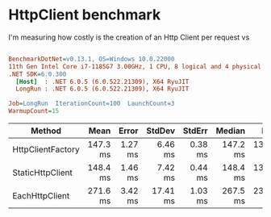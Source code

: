 # HttpClient benchmark

I'm measuring how costly is the creation of an Http Client per request vs 

``` ini

BenchmarkDotNet=v0.13.1, OS=Windows 10.0.22000
11th Gen Intel Core i7-1185G7 3.00GHz, 1 CPU, 8 logical and 4 physical cores
.NET SDK=6.0.300
  [Host]  : .NET 6.0.5 (6.0.522.21309), X64 RyuJIT
  LongRun : .NET 6.0.5 (6.0.522.21309), X64 RyuJIT

Job=LongRun  IterationCount=100  LaunchCount=3  
WarmupCount=15  

```
|            Method |     Mean |   Error |   StdDev |  StdErr |   Median |      Min |       Q1 |       Q3 |      Max |  Op/s | Allocated |
|------------------ |---------:|--------:|---------:|--------:|---------:|---------:|---------:|---------:|---------:|------:|----------:|
| HttpClientFactory | 147.3 ms | 1.27 ms |  6.46 ms | 0.38 ms | 147.2 ms | 133.4 ms | 142.0 ms | 151.9 ms | 166.3 ms | 6.787 |    108 KB |
|  StaticHttpClient | 148.4 ms | 1.46 ms |  7.42 ms | 0.44 ms | 148.4 ms | 131.5 ms | 143.1 ms | 153.3 ms | 168.1 ms | 6.739 |    108 KB |
|    EachHttpClient | 271.6 ms | 3.42 ms | 17.41 ms | 1.03 ms | 267.5 ms | 231.3 ms | 259.3 ms | 279.2 ms | 320.0 ms | 3.682 |    127 KB |
